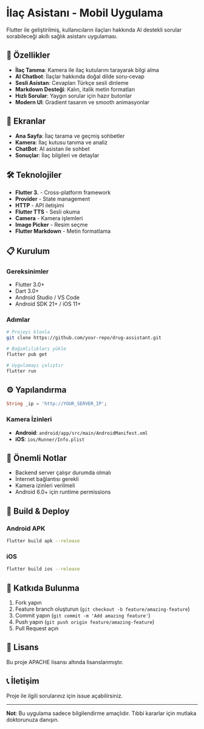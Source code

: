 # İlaç Asistanı - Mobil Uygulama

Flutter ile geliştirilmiş, kullanıcıların ilaçları hakkında AI destekli sorular sorabileceği akıllı sağlık asistanı uygulaması.

## 🚀 Özellikler

- **İlaç Tanıma**: Kamera ile ilaç kutularını tarayarak bilgi alma
- **AI Chatbot**: İlaçlar hakkında doğal dilde soru-cevap
- **Sesli Asistan**: Cevapları Türkçe sesli dinleme
- **Markdown Desteği**: Kalın, italik metin formatları
- **Hızlı Sorular**: Yaygın sorular için hazır butonlar
- **Modern UI**: Gradient tasarım ve smooth animasyonlar

## 📱 Ekranlar

- **Ana Sayfa**: İlaç tarama ve geçmiş sohbetler
- **Kamera**: İlaç kutusu tanıma ve analiz
- **ChatBot**: AI asistan ile sohbet
- **Sonuçlar**: İlaç bilgileri ve detaylar

## 🛠️ Teknolojiler

- **Flutter 3.** - Cross-platform framework
- **Provider** - State management
- **HTTP** - API iletişimi
- **Flutter TTS** - Sesli okuma
- **Camera** - Kamera işlemleri
- **Image Picker** - Resim seçme
- **Flutter Markdown** - Metin formatlama

## 📋 Kurulum

### Gereksinimler
- Flutter 3.0+
- Dart 3.0+
- Android Studio / VS Code
- Android SDK 21+ / iOS 11+

### Adımlar
```bash
# Projeyi klonla
git clone https://github.com/your-repo/drug-assistant.git

# Bağımlılıkları yükle
flutter pub get

# Uygulamayı çalıştır
flutter run
```

## ⚙️ Yapılandırma

```dart
String _ip = 'http://YOUR_SERVER_IP';
```

### Kamera İzinleri
- **Android**: `android/app/src/main/AndroidManifest.xml`
- **iOS**: `ios/Runner/Info.plist`

## 📝 Önemli Notlar

- Backend server çalışır durumda olmalı
- İnternet bağlantısı gerekli
- Kamera izinleri verilmeli
- Android 6.0+ için runtime permissions

## 🚀 Build & Deploy

### Android APK
```bash
flutter build apk --release
```

### iOS
```bash
flutter build ios --release
```

## 🤝 Katkıda Bulunma

1. Fork yapın
2. Feature branch oluşturun (`git checkout -b feature/amazing-feature`)
3. Commit yapın (`git commit -m 'Add amazing feature'`)
4. Push yapın (`git push origin feature/amazing-feature`)
5. Pull Request açın

## 📄 Lisans

Bu proje APACHE lisansı altında lisanslanmıştır.

## 📞 İletişim

Proje ile ilgili sorularınız için issue açabilirsiniz.

---

**Not**: Bu uygulama sadece bilgilendirme amaçlıdır. Tıbbi kararlar için mutlaka doktorunuza danışın.
